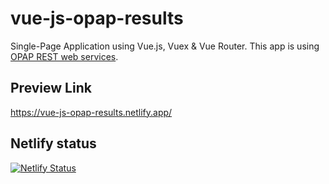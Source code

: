 # vue-js-opap-results

Single-Page Application using Vue.js, Vuex &amp; Vue Router. This app is using [OPAP REST web services](https://www.opap.gr/en/web-services).

## Preview Link

https://vue-js-opap-results.netlify.app/

## Netlify status

[![Netlify Status](https://api.netlify.com/api/v1/badges/71686d8e-fbe3-4053-bbcc-576acb781060/deploy-status)](https://app.netlify.com/sites/vue-js-opap-results/deploys)